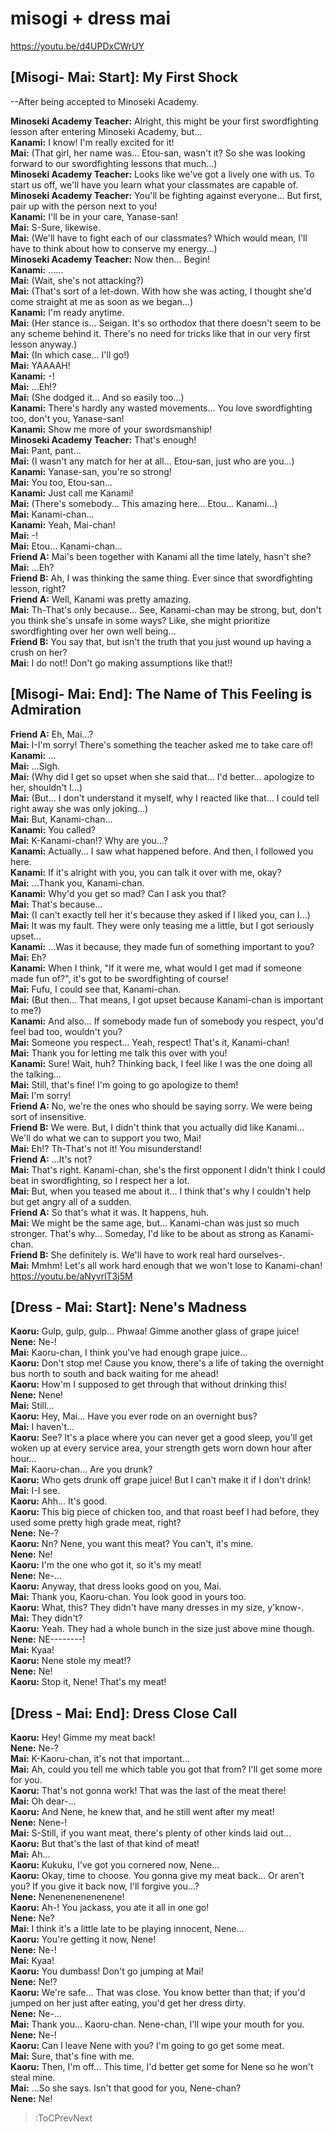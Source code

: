 
misogi + dress mai
==================
https://youtu.be/d4UPDxCWrUY

  

## [Misogi- Mai: Start]: My First Shock
--After being accepted to Minoseki Academy.

  
**Minoseki Academy Teacher:** Alright, this might be your first swordfighting lesson after entering Minoseki Academy, but...  
**Kanami:** I know\! I'm really excited for it\!  
**Mai:** (That girl, her name was... Etou-san, wasn't it? So she was looking forward to our swordfighting lessons that much...)  
**Minoseki Academy Teacher:** Looks like we've got a lively one with us. To start us off, we'll have you learn what your classmates are capable of.  
**Minoseki Academy Teacher:** You'll be fighting against everyone... But first, pair up with the person next to you\!  
**Kanami:** I'll be in your care, Yanase-san\!  
**Mai:** S-Sure, likewise.  
**Mai:** (We'll have to fight each of our classmates? Which would mean, I'll have to think about how to conserve my energy...)  
**Minoseki Academy Teacher:** Now then... Begin\!  
**Kanami:** ......  
**Mai:** (Wait, she's not attacking?)  
**Mai:** (That's sort of a let-down. With how she was acting, I thought she'd come straight at me as soon as we began...)  
**Kanami:** I'm ready anytime.  
**Mai:** (Her stance is... Seigan. It's so orthodox that there doesn't seem to be any scheme behind it. There's no need for tricks like that in our very first lesson anyway.)  
**Mai:** (In which case... I'll go\!)  
**Mai:** YAAAAH\!  
**Kanami:** -\!  
**Mai:** ...Eh\!\?  
**Mai:** (She dodged it... And so easily too...)  
**Kanami:** There's hardly any wasted movements... You love swordfighting too, don't you, Yanase-san\!  
**Kanami:** Show me more of your swordsmanship\!  
**Minoseki Academy Teacher:** That's enough\!  
**Mai:** Pant, pant...  
**Mai:** (I wasn't any match for her at all... Etou-san, just who are you...)  
**Kanami:** Yanase-san, you're so strong\!  
**Mai:** You too, Etou-san...  
**Kanami:** Just call me Kanami\!  
**Mai:** (There's somebody... This amazing here... Etou... Kanami...)  
**Mai:** Kanami-chan...  
**Kanami:** Yeah, Mai-chan\!  
**Mai:** -\!  
**Mai:** Etou... Kanami-chan...  
**Friend A:** Mai's been together with Kanami all the time lately, hasn't she?  
**Mai:** ...Eh?  
**Friend B:** Ah, I was thinking the same thing. Ever since that swordfighting lesson, right?  
**Friend A:** Well, Kanami was pretty amazing.  
**Mai:** Th-That's only because... See, Kanami-chan may be strong, but, don't you think she's unsafe in some ways? Like, she might prioritize swordfighting over her own well being...  
**Friend B:** You say that, but isn't the truth that you just wound up having a crush on her?  
**Mai:** I do not\!\! Don't go making assumptions like that\!\!  

## [Misogi- Mai: End]: The Name of This Feeling is Admiration
**Friend A:** Eh, Mai...?  
**Mai:** I-I'm sorry\! There's something the teacher asked me to take care of\!  
**Kanami:** ...  
**Mai:** ...Sigh.  
**Mai:** (Why did I get so upset when she said that... I'd better... apologize to her, shouldn't I...)  
**Mai:** (But... I don't understand it myself, why I reacted like that... I could tell right away she was only joking...)  
**Mai:** But, Kanami-chan...  
**Kanami:** You called?  
**Mai:** K-Kanami-chan\!\? Why are you...?  
**Kanami:** Actually... I saw what happened before. And then, I followed you here.  
**Kanami:** If it's alright with you, you can talk it over with me, okay?  
**Mai:** ...Thank you, Kanami-chan.  
**Kanami:** Why'd you get so mad? Can I ask you that?  
**Mai:** That's because...  
**Mai:** (I can't exactly tell her it's because they asked if I liked you, can I...)  
**Mai:** It was my fault. They were only teasing me a little, but I got seriously upset...  
**Kanami:** ...Was it because, they made fun of something important to you?  
**Mai:** Eh?  
**Kanami:** When I think, "If it were me, what would I get mad if someone made fun of?", it's got to be swordfighting of course\!  
**Mai:** Fufu, I could see that, Kanami-chan.  
**Mai:** (But then... That means, I got upset because Kanami-chan is important to me?)  
**Kanami:** And also... If somebody made fun of somebody you respect, you'd feel bad too, wouldn't you?  
**Mai:** Someone you respect... Yeah, respect\! That's it, Kanami-chan\!  
**Mai:** Thank you for letting me talk this over with you\!  
**Kanami:** Sure\! Wait, huh? Thinking back, I feel like I was the one doing all the talking...  
**Mai:** Still, that's fine\! I'm going to go apologize to them\!  
**Mai:** I'm sorry\!  
**Friend A:** No, we're the ones who should be saying sorry. We were being sort of insensitive.  
**Friend B:** We were. But, I didn't think that you actually did like Kanami... We'll do what we can to support you two, Mai\!  
**Mai:** Eh\!\? Th-That's not it\! You misunderstand\!  
**Friend A:** ...It's not?  
**Mai:** That's right. Kanami-chan, she's the first opponent I didn't think I could beat in swordfighting, so I respect her a lot.  
**Mai:** But, when you teased me about it... I think that's why I couldn't help but get angry all of a sudden.  
**Friend A:** So that's what it was. It happens, huh.  
**Mai:** We might be the same age, but... Kanami-chan was just so much stronger. That's why... Someday, I'd like to be about as strong as Kanami-chan.  
**Friend B:** She definitely is. We'll have to work real hard ourselves-.  
**Mai:** Mmhm\! Let's all work hard enough that we won't lose to Kanami-chan\!  
https://youtu.be/aNyvrlT3j5M

  

## [Dress - Mai: Start]: Nene's Madness
**Kaoru:** Gulp, gulp, gulp... Phwaa\! Gimme another glass of grape juice\!  
**Nene:** Ne-\!  
**Mai:** Kaoru-chan, I think you've had enough grape juice...  
**Kaoru:** Don't stop me\! Cause you know, there's a life of taking the overnight bus north to south and back waiting for me ahead\!  
**Kaoru:** How'm I supposed to get through that without drinking this\!  
**Nene:** Nene\!  
**Mai:** Still...  
**Kaoru:** Hey, Mai... Have you ever rode on an overnight bus?  
**Mai:** I haven't...  
**Kaoru:** See? It's a place where you can never get a good sleep, you'll get woken up at every service area, your strength gets worn down hour after hour...  
**Mai:** Kaoru-chan... Are you drunk?  
**Kaoru:** Who gets drunk off grape juice\! But I can't make it if I don't drink\!  
**Mai:** I-I see.  
**Kaoru:** Ahh... It's good.  
**Kaoru:** This big piece of chicken too, and that roast beef I had before, they used some pretty high grade meat, right?  
**Nene:** Ne-?  
**Kaoru:** Nn? Nene, you want this meat? You can't, it's mine.  
**Nene:** Ne\!  
**Kaoru:** I'm the one who got it, so it's my meat\!  
**Nene:** Ne-...  
**Kaoru:** Anyway, that dress looks good on you, Mai.  
**Mai:** Thank you, Kaoru-chan. You look good in yours too.  
**Kaoru:** What, this? They didn't have many dresses in my size, y'know-.  
**Mai:** They didn't?  
**Kaoru:** Yeah. They had a whole bunch in the size just above mine though.  
**Nene:** NE--------\!  
**Mai:** Kyaa\!  
**Kaoru:** Nene stole my meat\!\?  
**Nene:** Ne\!  
**Kaoru:** Stop it, Nene\! That's my meat\!  

## [Dress - Mai: End]: Dress Close Call
**Kaoru:** Hey\! Gimme my meat back\!  
**Nene:** Ne-?  
**Mai:** K-Kaoru-chan, it's not that important...  
**Mai:** Ah, could you tell me which table you got that from? I'll get some more for you.  
**Kaoru:** That's not gonna work\! That was the last of the meat there\!  
**Mai:** Oh dear-...  
**Kaoru:** And Nene, he knew that, and he still went after my meat\!  
**Nene:** Nene-\!  
**Mai:** S-Still, if you want meat, there's plenty of other kinds laid out...  
**Kaoru:** But that's the last of that kind of meat\!  
**Mai:** Ah...  
**Kaoru:** Kukuku, I've got you cornered now, Nene...  
**Kaoru:** Okay, time to choose. You gonna give my meat back... Or aren't you? If you give it back now, I'll forgive you...?  
**Nene:** Nenenenenenenene\!  
**Kaoru:** Ah-\! You jackass, you ate it all in one go\!  
**Nene:** Ne?  
**Mai:** I think it's a little late to be playing innocent, Nene...  
**Kaoru:** You're getting it now, Nene\!  
**Nene:** Ne-\!  
**Mai:** Kyaa\!  
**Kaoru:** You dumbass\! Don't go jumping at Mai\!  
**Nene:** Ne\!\?  
**Kaoru:** We're safe... That was close. You know better than that; if you'd jumped on her just after eating, you'd get her dress dirty.  
**Nene:** Ne-...  
**Mai:** Thank you... Kaoru-chan. Nene-chan, I'll wipe your mouth for you.  
**Nene:** Ne-\!  
**Kaoru:** Can I leave Nene with you? I'm going to go get some meat.  
**Mai:** Sure, that's fine with me.  
**Kaoru:** Then, I'm off... This time, I'd better get some for Nene so he won't steal mine.  
**Mai:** ...So she says. Isn't that good for you, Nene-chan?  
**Nene:** Ne\!  
> :ToCPrevNext